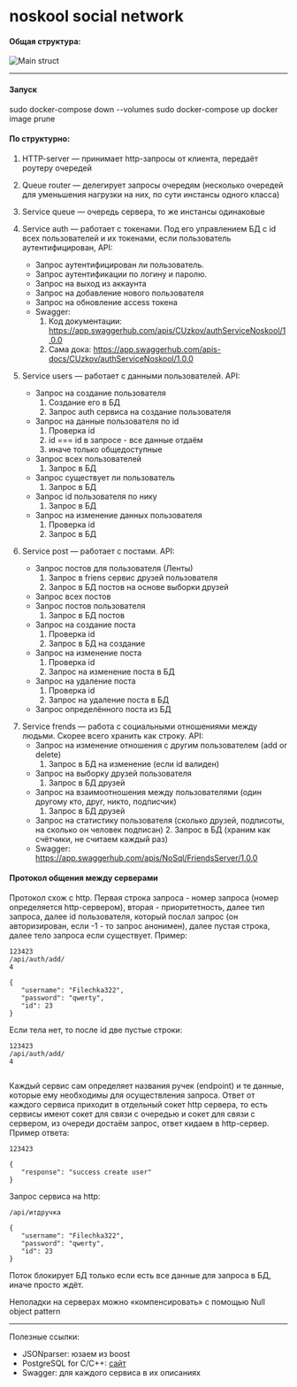 noskool social network
======================
#### Общая структура:
![Main struct](https://github.com/NoSQL-team/noskool/raw/readme_images/img/main_struct.png)
___________________________________________________________________________________________
#### Запуск
sudo docker-compose down --volumes
sudo docker-compose up
docker image prune
#### По структурно:
1. HTTP-server — принимает http-запросы от клиента, передаёт роутеру очередей
2. Queue router — делегирует запросы очередям (несколько очередей для уменьшения нагрузки на них, по сути инстансы одного класса)
3. Service queue — очередь сервера, то же инстансы одинаковые
4. Service auth — работает с токенами. Под его управлением БД с id всех пользователей и их токенами, если пользователь аутентифицирован, API:
    * Запрос аутентифицирован ли пользователь.
    * Запрос аутентификации по логину и паролю.
    * Запрос на выход из аккаунта
    * Запрос на добавление нового пользователя
    * Запрос на обновление access токена
    * Swagger:
      1. Код документации: https://app.swaggerhub.com/apis/CUzkov/authServiceNoskool/1.0.0
      2. Сама дока: https://app.swaggerhub.com/apis-docs/CUzkov/authServiceNoskool/1.0.0 

5. Service users — работает с данными пользователей. API:
    * Запрос на создание пользователя
        1. Создание его в БД
        2. Запрос auth сервиса на создание пользователя
    * Запрос на данные пользователя по id
        1. Проверка id
        2. id === id в запросе - все данные отдаём
        3. иначе только общедоступные
    * Запрос всех пользователей
        1. Запрос в БД
    * Запрос существует ли пользователь
        1. Запрос в БД
    * Запрос id пользователя по нику
        1. Запрос в БД
    * Запрос на изменение данных пользователя
        1. Проверка id
        2. Запрос в БД
6. Service post — работает с постами. API:
    * Запрос постов для пользователя (Ленты)
        1. Запрос в friens сервис друзей пользователя
        2. Запрос в БД постов на основе выборки друзей
    * Запрос всех постов
    * Запрос постов пользователя
        1. Запрос в БД постов
    * Запрос на создание поста
        1. Проверка id
        2. Запрос в БД на создание
    * Запрос на изменение поста
        1. Проверка id
        2. Запрос на изменение поста в БД
    * Запрос на удаление поста
        1. Проверка id
        2. Запрос на удаление поста в БД
    * Запрос определённого поста из БД
7) Service frends — работа с социальными отношениями между людьми. Скорее всего хранить как строку. API:
    * Запрос на изменение отношения с другим пользователем (add or delete)
        1. Запрос в БД на изменение (если id валиден)
    * Запрос на выборку друзей пользователя
        1. Запрос в БД друзей
    * Запрос на взаимоотношения между пользователями (один другому кто, друг, никто, подписчик)
        1. Запрос в БД друзей
    * Запрос на статистику пользователя (сколько друзей, подписоты, на сколько он человек подписан)
        2. Запрос в БД (храним как счётчики, не считаем каждый раз)
    * Swagger:
         https://app.swaggerhub.com/apis/NoSql/FriendsServer/1.0.0

#### Протокол общения между серверами
Протокол схож с http. Первая строка запроса - номер запроса (номер определяется http-сервером), вторая - приоритетность, далее тип запроса, далее id пользователя, который послал запрос (он авторизирован, если -1 - то запрос анонимен), далее пустая строка, далее тело запроса если существует. Пример:
```
123423
/api/auth/add/
4

{
   "username": "Filechka322",
   "password": "qwerty",
   "id": 23
}
```
Если тела нет, то после id две пустые строки:
```
123423
/api/auth/add/
4


```
Каждый сервис сам определяет названия ручек (endpoint) и те данные, которые ему необходимы для осуществления запроса.
Ответ от каждого сервиса приходит в отдельный сокет http сервера, то есть сервисы имеют сокет для связи с очередью и сокет для связи с сервером, из очереди достаём запрос, ответ кидаем в http-сервер. Пример ответа:
```
123423

{
   "response": "success create user"
}
```
Запрос сервиса на http:
```
/api/итдручка

{
   "username": "Filechka322",
   "password": "qwerty",
   "id": 23
}
```
Поток блокирует БД только если есть все данные для запроса в БД, иначе просто ждёт.


Неполадки на серверах можно «компенсировать» с помощью Null object pattern
__________________________________________________________________________
Полезные ссылки:
* JSONparser: юзаем из boost
* PostgreSQL for C/C++: [сайт](http://pqxx.org/development/libpqxx/)
* Swagger: для каждого сервиса в их описаниях
